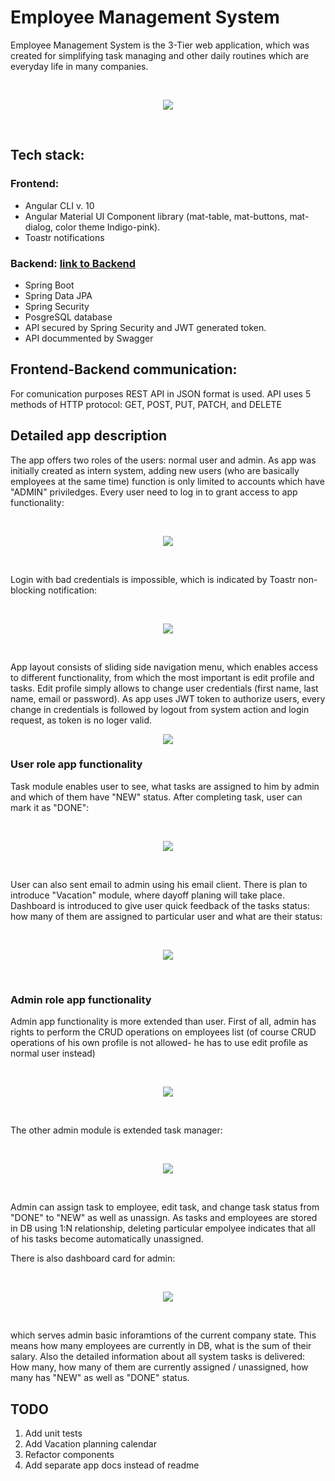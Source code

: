 # Employee Management System 
Employee Management System is the 3-Tier web application, which was created for simplifying task managing and other daily routines which are everyday life in many companies. 

<br>

<p align="center">
  <img src="https://github.com/rwedzony/EmployeeManagementSystem_Front/blob/master/src/assets/img/tasks_list.png">
</p>

<br>

## Tech stack:
### Frontend: 
+ Angular CLI v. 10
+ Angular Material UI Component library (mat-table, mat-buttons, mat-dialog, color theme Indigo-pink).
+ Toastr notifications

### Backend: [link to Backend](https://github.com/rwedzony/EmployeeManagementSystem)
+ Spring Boot
+ Spring Data JPA
+ Spring Security
+ PosgreSQL database
+ API secured by Spring Security and JWT generated token.
+ API docummented by Swagger

## Frontend-Backend communication:
For comunication purposes REST API in JSON format is used. API uses 5 methods of HTTP protocol: GET, POST, PUT, PATCH, and DELETE

## Detailed app description

The app offers two roles of the users: normal user and admin. As app was initially created as intern system, adding new users (who are basically employees at the same time) function is only limited to accounts which have "ADMIN" priviledges. Every user need to log in to grant access to app functionality:

<br>

<p align="center">
  <img src="https://github.com/rwedzony/EmployeeManagementSystem_Front/blob/master/src/assets/img/login_page.png">
</p>

<br>

Login with bad credentials is impossible, which is indicated by Toastr non-blocking notification:

<br>

<p align="center">
  <img src="https://github.com/rwedzony/EmployeeManagementSystem_Front/blob/master/src/assets/img/login_badcredentials.png">
</p>

<br>

App layout consists of sliding side navigation menu, which enables access to different functionality, from which the most important is edit profile and tasks. Edit profile simply allows to change user credentials (first name, last name, email or password). As app uses JWT token to authorize users, every change in credentials is followed by logout from system action and login request, as token is no loger valid.

<p align="center">
  <img src="https://github.com/rwedzony/EmployeeManagementSystem_Front/blob/master/src/assets/img/edit_profile.png">
</p>

### User role app functionality
Task module enables user to see, what tasks are assigned to him by admin and which of them have "NEW" status. After completing task, user can mark it as "DONE":

<br>

<p align="center">
  <img src="https://github.com/rwedzony/EmployeeManagementSystem_Front/blob/master/src/assets/img/user_tasks.png">
</p>

<br>

User can also sent email to admin using his email client. There is plan to introduce "Vacation" module, where dayoff planing will take place. Dashboard is introduced to give user quick feedback of the tasks status: how many of them are assigned to particular user and what are their status:

<br>

<p align="center">
  <img src="https://github.com/rwedzony/EmployeeManagementSystem_Front/blob/master/src/assets/img/user_dashboard.png">
</p>

<br>

### Admin role app functionality
Admin app functionality is more extended than user. First of all, admin has rights to perform the CRUD operations on employees list (of course CRUD operations of his own profile is not allowed- he has to use edit profile as normal user instead)

<br>

<p align="center">
  <img src="https://github.com/rwedzony/EmployeeManagementSystem_Front/blob/master/src/assets/img/employee_list.png">
</p>

<br>

The other admin module is extended task manager:

<br>

<p align="center">
  <img src="https://github.com/rwedzony/EmployeeManagementSystem_Front/blob/master/src/assets/img/tasks_list.png">
</p>

<br>

Admin can assign task to employee, edit task, and change task status from "DONE" to "NEW" as well as unassign. As tasks and employees are stored in DB using 1:N relationship, deleting particular empolyee indicates that all of his tasks become automatically unassigned.

There is also dashboard card for admin:

<br>

<p align="center">
  <img src="https://github.com/rwedzony/EmployeeManagementSystem_Front/blob/master/src/assets/img/admin_dashboard.png">
</p>

<br>

which serves admin basic inforamtions of the current company state. This means how many employees are currently in DB, what is the sum of their salary. Also the detailed information about all system tasks is delivered: How many, how many of them are currently assigned / unassigned, how many has "NEW" as well as "DONE" status.

## TODO
1. Add unit tests
2. Add Vacation planning calendar
3. Refactor components
4. Add separate app docs instead of readme
